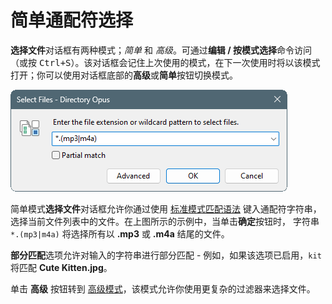 # 简单通配符选择

**选择文件**对话框有两种模式；*简单* 和 *高级*。可通过**编辑 / 按模式选择**命令访问（或按 <kbd>Ctrl+S</kbd>）。该对话框会记住上次使用的模式，在下一次使用时将以该模式打开；你可以使用对话框底部的**高级**或**简单**按钮切换模式。

![](/Manual/images/media/13/select_files_-_simple.png) 

简单模式**选择文件**对话框允许你通过使用 [标准模式匹配语法](/Manual/reference/wildcard_reference/pattern_matching_syntax.zh.md) 键入通配符字符串，选择当前文件列表中的文件。在上图所示的示例中，当单击**确定**按钮时， 字符串 `*.(mp3|m4a)` 将选择所有以 **.mp3** 或 **.m4a** 结尾的文件。

**部分匹配**选项允许对输入的字符串进行部分匹配 - 例如，如果该选项已启用，`kit` 将匹配 **Cute Kitten.jpg**。

单击 **高级** 按钮转到 [高级模式](advanced_selection.zh.md)，该模式允许你使用更复杂的过滤器来选择文件。